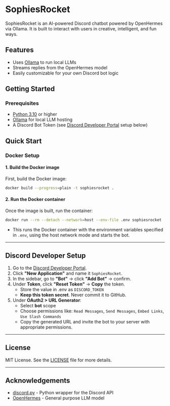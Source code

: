 # SophiesRocket

SophiesRocket is an AI-powered Discord chatbot powered by OpenHermes via Ollama. It is built to interact with users in creative, intelligent, and fun ways.

## Features

- Uses [Ollama](https://ollama.com/) to run local LLMs
- Streams replies from the OpenHermes model
- Easily customizable for your own Discord bot logic

## Getting Started

### Prerequisites
- [Python 3.10](https://www.python.org/) or higher
- [Ollama](https://ollama.com) for local LLM hosting  
- A Discord Bot Token (see [Discord Developer Portal](https://discord.com/developers/applications) setup below)


## Quick Start

### Docker Setup

#### 1. Build the Docker image

First, build the Docker image:

```bash
docker build --progress=plain -t sophiesrocket .
```

#### 2. Run the Docker container

Once the image is built, run the container:

```bash
docker run --rm --detach --network=host --env-file .env sophiesrocket
```

- This runs the Docker container with the environment variables specified in `.env`, using the host network mode and starts the bot.

---

## Discord Developer Setup

1. Go to the [Discord Developer Portal](https://discord.com/developers/applications).
2. Click **"New Application"** and name it `SophiesRocket`.
3. In the sidebar, go to **"Bot"** → click **"Add Bot"** → confirm.
4. Under **Token**, click **"Reset Token"** → **Copy** the token.
    - Store the value in .env as `DISCORD_TOKEN`
    - **Keep this token secret**. Never commit it to GitHub.
5. Under **OAuth2 > URL Generator**:
    - Select **bot** scope
    - Choose permissions like: `Read Messages`, `Send Messages`, `Embed Links`, `Use Slash Commands`
    - Copy the generated URL and invite the bot to your server with appropriate permissions.

---

## License

MIT License. See the [LICENSE](LICENSE.md) file for more details.

---

## Acknowledgements

- [discord.py](https://github.com/Rapptz/discord.py) - Python wrapper for the Discord API
- [OpenHermes](https://huggingface.co/OpenHermes) - General purpose LLM model
